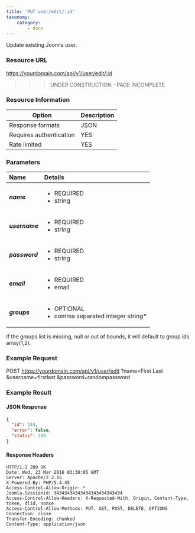 ```yaml
---
title: 'PUT user/edit/:id'
taxonomy:
    category:
        - docs
---
```


Update existing Joomla user.

### Resource URL
https://yourdomain.com/api/v1/user/edit/:id

>>> UNDER CONSTRUCTION - PAGE INCOMPLETE

### Resource Information

| Option | Description |
| ------ | ----------- |
| Response formats   | JSON |
| Requires authentication | YES |
| Rate limited    | YES |

### Parameters

| Name | Details |
|  :-----          |  :-----          |
| ***name***   | <ul><li>REQUIRED</li><li>string</li></ul> |
| ***username*** | <ul><li>REQUIRED</li><li>string</li></ul> |
| ***password***   | <ul><li>REQUIRED</li><li>string</li></ul> |
| ***email***   | <ul><li>REQUIRED</li><li>email</li></ul> |
| ***groups***   | <ul><li>OPTIONAL</li><li>comma separated integer string*</li></ul> |

If the groups list is missing, null or out of bounds, it will default to group ids array(1,2).

### Example Request

POST
https://yourdomain.com/api/v1/user/edit
?name=First Last
&username=firstlast
&password=randompassword

### Example Result

#### JSON Response

```json
{
  "id": 344,
  "error": false,
  "status": 200
}
```

#### Response Headers
```
HTTP/1.1 200 OK
Date: Wed, 23 Mar 2016 03:30:05 GMT
Server: Apache/2.2.15
X-Powered-By: PHP/5.4.45
Access-Control-Allow-Origin: *
Joomla-Sessionid: 34343434343434343434343434
Access-Control-Allow-Headers: X-Requested-With, Origin, Content-Type, token, dlid, nonce
Access-Control-Allow-Methods: PUT, GET, POST, DELETE, OPTIONS
Connection: close
Transfer-Encoding: chunked
Content-Type: application/json
```